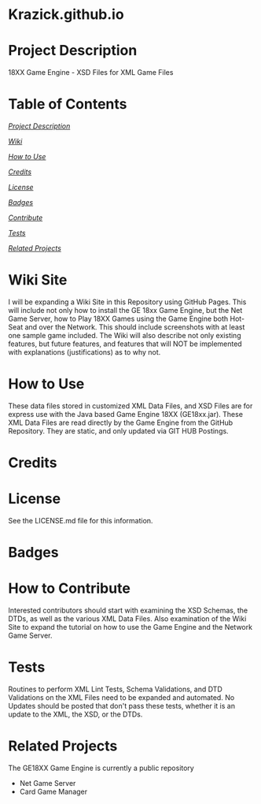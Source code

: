 # Krazick.github.io

# Project Description
<a id="Description"></a>
18XX Game Engine - XSD Files for XML Game Files

# Table of Contents
*[Project Description](#project-description)*

*[Wiki](#wiki-site)*

*[How to Use](#how-to-use)*

*[Credits](#credits)*

*[License](#license)*

*[Badges](#badges)*

*[Contribute](#how-to-contribute)*

*[Tests](#tests)*

*[Related Projects](#related-projects)*

# Wiki Site
<a id="Wiki"></a>
I will be expanding a Wiki Site in this Repository using GitHub Pages. This will include not only how to install the GE 18xx Game Engine, but the Net Game Server, how to Play 18XX Games using the Game Engine both Hot-Seat and over the Network. This should include screenshots with at least one sample game included. The Wiki will also describe not only existing features, but future features, and features that will NOT be implemented with explanations (justifications) as to why not.

# How to Use
<a id="Use"></a>
These data files stored in customized XML Data Files, and XSD Files are for express use with the Java based Game Engine 18XX (GE18xx.jar). These XML Data Files are read directly by the Game Engine from the GitHub Repository. They are static, and only updated via GIT HUB Postings.

# Credits
<a id="Credits"></a>

# License
<a id="License"></a>
See the LICENSE.md file for this information.

# Badges
<a id="Badges"></a>

# How to Contribute
<a id="Contribute"></a>

Interested contributors should start with examining the XSD Schemas, the DTDs, as well as the various XML Data Files.
Also examination of the Wiki Site to expand the tutorial on how to use the Game Engine and the Network Game Server.

# Tests
<a id="Tests"></a>
Routines to perform XML Lint Tests, Schema Validations, and DTD Validations on the XML Files need to be expanded and automated.
No Updates should be posted that don't pass these tests, whether it is an update to the XML, the XSD, or the DTDs.

# Related Projects
<a id="Related"></a>
The GE18XX Game Engine is currently a public repository

* Net Game Server
* Card Game Manager
